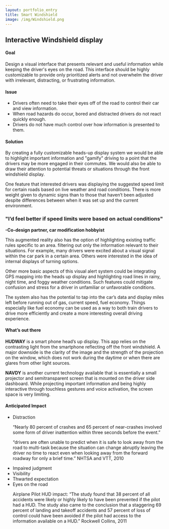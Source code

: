 ```yaml
---
layout: portfolio_entry
title: Smart Windshield
image: /img/Windshield.png
---
```


<h2>Interactive Windshield display</h2>

<h4>Goal</h4>
<p>Design a visual interface that presents relevant and useful information while keeping the driver's eyes on the road. This interface should be highly customizable to provide only prioritized alerts and not overwhelm the driver with irrelevant, distracting, or frustrating information.
</p>
<h4>Issue</h4>
<ul>
<li>Drivers often need to take their eyes off of the road to control their car and view information.</li>
<li>When road hazards do occur, bored and distracted drivers do not react quickly enough.</li>
<li>Drivers do not have much control over how information is presented to them.</li>
</ul>

<h4>Solution</h4>
<p>By creating a fully customizable heads-up display system we would be able to highlight important information and "gamify" driving to a point that the drivers may be more engaged in their commutes. We would also be able to draw their attention to potential threats or situations through the front windshield display.
</p>
<p>One feature that interested drivers was displaying the suggested speed limit for certain roads based on live weather and road conditions. There is more weight given to dynamic signs than to those that haven’t been adjusted despite differences between when it was set up and the current environment.
</p>
<p><h3>"I’d feel better if speed limits were based on actual conditions"</h3></p>
<p><strong>-Co-design partner, car modification hobbyist</strong></p>

<p>This augmented reality also has the option of highlighting existing traffic rules specific to an area.  filtering out only the information relevant to their situations. For example, many drivers were excited about a visual signal within the car park in a certain area. Others were interested in the idea of internal displays of turning options.
</p>
<p>Other more basic aspects of this visual alert system could be integrating GPS mapping into the heads up display and highlighting road lines in rainy, night time, and foggy weather conditions. Such features could mitigate confusion and stress for a driver in unfamiliar or unfavorable conditions.
</p>
<p>The system also has the potential to tap into the car’s data and display miles left before running out of gas, current speed, fuel economy. Things especially like fuel economy can be used as a way to both train drivers to drive more efficiently and create a more interesting overall driving experience.
</p>
<h4>What’s out there</h4>
<p><strong>HUDWAY</strong> is a smart phone head’s up display. This app relies on the contrasting light from the smartphone reflecting off the front windshield. A major downside is the clarity of the image and the strength of the projection on the window, which does not work during the daytime or when there are glares from other light sources. 
</p>
<p><strong>NAVDY</strong> is another current technology available that is essentially a small projector and semitransparent screen that is mounted on the driver side dashboard. While projecting important information and being highly interactive through touchless gestures and voice activation, the screen space is very limiting.
</p>

<h4>Anticipated Impact</h4>
<ul>
<li>Distraction
<p>“Nearly 80 percent of crashes and 65 percent of near-crashes involved some form of driver inattention within three seconds before the event.”</p>
<p>“drivers are often unable to predict when it is safe to look away from the road to multi-task because the situation can change abruptly leaving the driver no time to react even when looking away from the forward roadway for only a brief time.” <a hres='http://www.nhtsa.gov/Driving+Safety/Distracted+Driving+at+Distraction.gov/Breakthrough+Research+on+Real-World+Driver+Behavior+Released'> NHTSA and VTT, 2010</a></p></li>
<li>Impaired judgment</li>
<li>Visibility</li>
<li>Thwarted expectation</li>
<li>Eyes on the road
<p>Airplane Pilot HUD impact: “The study found that 38 percent of all accidents were likely or highly likely to have been prevented if the pilot had a HUD. The study also came to the conclusion that
a staggering 69 percent of landing and takeoff accidents and 57 percent of loss of control could have been avoided if the pilot had access to the information available on a HUD.” <a hres='https://www.rockwellcollins.com/~/media/Files/Unsecure/Products/Product%20Brochures/Displays/Head%20up%20displays/HGS-3500%20White-Paper.aspx'>Rockwell Collins, 2011</a></p></li>
</ul>

